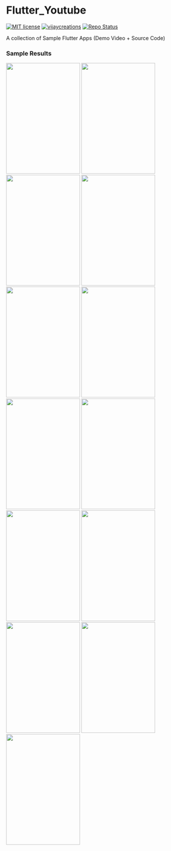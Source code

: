# Flutter_Youtube

[![MIT license](https://img.shields.io/badge/License-MIT-green.svg)](https://github.com/vijayinyoutube/Flutter_Youtube) [![vijaycreations](https://img.shields.io/website-up-vijaycreations-green-red/http/cv.lbesson.qc.to.svg)](https://www.youtube.com/channel/UCBC_Z7jla1GSITcqLKAtPxQ) [![Repo Status](https://img.shields.io/badge/RepoStatus-Active-blue.svg)](https://github.com/vijayinyoutube/Flutter_Youtube)

A collection of Sample Flutter Apps (Demo Video + Source Code)

### Sample Results

<image src="https://user-images.githubusercontent.com/58719230/90309775-06341e00-df09-11ea-8470-3eb5bd1529c5.png" width="200" height="300"> <image src="https://user-images.githubusercontent.com/58719230/90309784-12b87680-df09-11ea-99f3-c26d46a90d95.png" width="200" height="300"> <image src="https://user-images.githubusercontent.com/58719230/90309803-3c719d80-df09-11ea-8af9-3a02506c1749.png" width="200" height="300"> <image src="https://user-images.githubusercontent.com/58719230/90309860-c6216b00-df09-11ea-9f6c-c66754598fbc.png" width="200" height="300"> <image src="https://user-images.githubusercontent.com/58719230/90309882-fff27180-df09-11ea-9713-ee564c077deb.png" width="200" height="300"> <image src="https://user-images.githubusercontent.com/58719230/90309888-084aac80-df0a-11ea-94b3-f266807ea13b.png" width="200" height="300"> <image src="https://user-images.githubusercontent.com/58719230/90309895-18fb2280-df0a-11ea-96eb-847fce9f85c1.png" width="200" height="300"> <image src="https://user-images.githubusercontent.com/58719230/90309899-21535d80-df0a-11ea-9e33-6e1fe48b96d4.png" width="200" height="300"> <image src="https://user-images.githubusercontent.com/58719230/90309905-30d2a680-df0a-11ea-834f-95666f4da9ac.png" width="200" height="300"> <image src="https://user-images.githubusercontent.com/58719230/90309906-38924b00-df0a-11ea-8b1f-69d37d4bfadc.png" width="200" height="300"> <image src="https://user-images.githubusercontent.com/58719230/90309932-87d87b80-df0a-11ea-985c-3364c2ca882b.png" width="200" height="300"> <image src="https://user-images.githubusercontent.com/58719230/90309939-932ba700-df0a-11ea-9cd5-9b7736e226ec.png" width="200" height="300"> <image src="https://user-images.githubusercontent.com/58719230/90309941-9c1c7880-df0a-11ea-9275-2ad9fce4c846.png" width="200" height="300">



